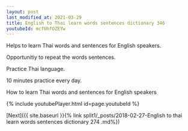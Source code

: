 ```yaml
---
layout: post
last_modified_at: 2021-03-29
title: English to Thai learn words sentences dictionary 346 
youtubeId: mcfUhfOZEYw
---
```

 
 
Helps to learn Thai words and sentences for English speakers.

Opportunitiy to repeat the words sentences. 

Practice Thai language. 
 
10 minutes practice every day. 
 
How to learn Thai words and sentences for English speakers 
 
{% include youtubePlayer.html id=page.youtubeId %}
 
 
[Next]({{ site.baseurl }}{% link  split1/_posts/2018-02-27-English to thai learn words sentences dictionary 274 .md%})
 
